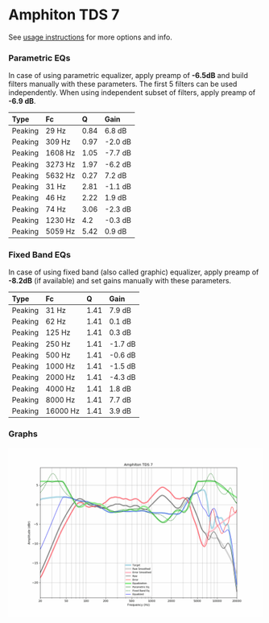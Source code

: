 # Amphiton TDS 7
See [usage instructions](https://github.com/jaakkopasanen/AutoEq#usage) for more options and info.

### Parametric EQs
In case of using parametric equalizer, apply preamp of **-6.5dB** and build filters manually
with these parameters. The first 5 filters can be used independently.
When using independent subset of filters, apply preamp of **-6.9 dB**.

| Type    | Fc      |    Q | Gain    |
|:--------|:--------|:-----|:--------|
| Peaking | 29 Hz   | 0.84 | 6.8 dB  |
| Peaking | 309 Hz  | 0.97 | -2.0 dB |
| Peaking | 1608 Hz | 1.05 | -7.7 dB |
| Peaking | 3273 Hz | 1.97 | -6.2 dB |
| Peaking | 5632 Hz | 0.27 | 7.2 dB  |
| Peaking | 31 Hz   | 2.81 | -1.1 dB |
| Peaking | 46 Hz   | 2.22 | 1.9 dB  |
| Peaking | 74 Hz   | 3.06 | -2.3 dB |
| Peaking | 1230 Hz | 4.2  | -0.3 dB |
| Peaking | 5059 Hz | 5.42 | 0.9 dB  |

### Fixed Band EQs
In case of using fixed band (also called graphic) equalizer, apply preamp of **-8.2dB**
(if available) and set gains manually with these parameters.

| Type    | Fc       |    Q | Gain    |
|:--------|:---------|:-----|:--------|
| Peaking | 31 Hz    | 1.41 | 7.9 dB  |
| Peaking | 62 Hz    | 1.41 | 0.1 dB  |
| Peaking | 125 Hz   | 1.41 | 0.3 dB  |
| Peaking | 250 Hz   | 1.41 | -1.7 dB |
| Peaking | 500 Hz   | 1.41 | -0.6 dB |
| Peaking | 1000 Hz  | 1.41 | -1.5 dB |
| Peaking | 2000 Hz  | 1.41 | -4.3 dB |
| Peaking | 4000 Hz  | 1.41 | 1.8 dB  |
| Peaking | 8000 Hz  | 1.41 | 7.7 dB  |
| Peaking | 16000 Hz | 1.41 | 3.9 dB  |

### Graphs
![](./Amphiton%20TDS%207.png)